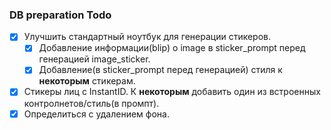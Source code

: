 ### DB preparation Todo

- [x] Улучшить стандартный ноутбук для генерации стикеров.
  - [x] Добавление информации(blip) о image в sticker_prompt перед генерацией image_sticker.
  - [x] Добавление(в sticker_prompt перед генерацией) стиля к **некоторым** стикерам.
- [x] Стикеры лиц с InstantID. К **некоторым** добавить один из встроенных контролнетов/стиль(в промпт).
- [x] Определиться с удалением фона.

